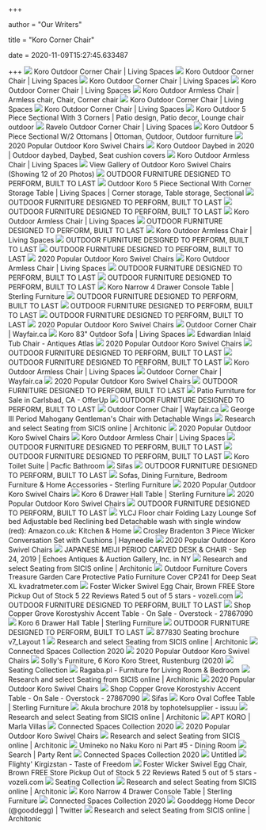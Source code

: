+++
        
author = "Our Writers"
        
title = "Koro Corner Chair"
        
date = 2020-11-09T15:27:45.633487
        
+++
[ ![](https://www.livingspaces.com/globalassets/productassets/200000-299999/210000-219999/217000-217999/217200-217299/217203/217203_grey_outdoor_corner_unit_1.jpg?w=1911&h=1288&mode=pad)](https://www.livingspaces.com/globalassets/productassets/200000-299999/210000-219999/217000-217999/217200-217299/217203/217203_grey_outdoor_corner_unit_1.jpg?w=1911&h=1288&mode=pad) Koro Outdoor Corner Chair | Living Spaces
[ ![](https://cdn.brandfolder.io/XGNU4V1E/as/q8cwxb-f0pzgo-8tq1rm/360_217203.jpg?width=660&height=445&position=01)](https://cdn.brandfolder.io/XGNU4V1E/as/q8cwxb-f0pzgo-8tq1rm/360_217203.jpg?width=660&height=445&position=01) Koro Outdoor Corner Chair | Living Spaces
[ ![](https://www.livingspaces.com/globalassets/productassets/200000-299999/210000-219999/217000-217999/217200-217299/217203/217203_grey_fabric_outdoor_corner_chair_room_06.jpg?w=415&h=280&mode=pad)](https://www.livingspaces.com/globalassets/productassets/200000-299999/210000-219999/217000-217999/217200-217299/217203/217203_grey_fabric_outdoor_corner_chair_room_06.jpg?w=415&h=280&mode=pad) Koro Outdoor Corner Chair | Living Spaces
[ ![](https://z1photorankmedia-a.akamaihd.net/media/8/w/w/8wwm9a4/normal.jpg)](https://z1photorankmedia-a.akamaihd.net/media/8/w/w/8wwm9a4/normal.jpg) Koro Outdoor Corner Chair | Living Spaces
[ ![](https://i.pinimg.com/474x/07/c3/28/07c32820979c1740d3544ea49a10a5d6.jpg)](https://i.pinimg.com/474x/07/c3/28/07c32820979c1740d3544ea49a10a5d6.jpg) Koro Outdoor Armless Chair | Armless chair, Chair, Corner chair
[ ![](https://www.livingspaces.com/globalassets/productassets/200000-299999/210000-219999/217000-217999/217200-217299/217203/217203_grey_outdoor_corner_unit_2.jpg?w=415&h=280&mode=pad)](https://www.livingspaces.com/globalassets/productassets/200000-299999/210000-219999/217000-217999/217200-217299/217203/217203_grey_outdoor_corner_unit_2.jpg?w=415&h=280&mode=pad) Koro Outdoor Corner Chair | Living Spaces
[ ![](https://www.livingspaces.com/globalassets/productassets/200000-299999/210000-219999/217000-217999/217200-217299/217203/217203_grey_outdoor_corner_unit_3.jpg?w=415&h=280&mode=pad)](https://www.livingspaces.com/globalassets/productassets/200000-299999/210000-219999/217000-217999/217200-217299/217203/217203_grey_outdoor_corner_unit_3.jpg?w=415&h=280&mode=pad) Koro Outdoor Corner Chair | Living Spaces
[ ![](https://i.pinimg.com/originals/fd/8d/00/fd8d0081cee901c82cd667f7adbecbe4.jpg)](https://i.pinimg.com/originals/fd/8d/00/fd8d0081cee901c82cd667f7adbecbe4.jpg) Koro Outdoor 5 Piece Sectional With 3 Corners | Patio design, Patio decor,  Lounge chair outdoor
[ ![](https://www.livingspaces.com/globalassets/productassets/200000-299999/240000-249999/243000-243999/243900-243999/243952/243952_v2_grey_polyester_outdoor_corner_chair_signature_01.jpg?w=1911&h=1288&mode=pad)](https://www.livingspaces.com/globalassets/productassets/200000-299999/240000-249999/243000-243999/243900-243999/243952/243952_v2_grey_polyester_outdoor_corner_chair_signature_01.jpg?w=1911&h=1288&mode=pad) Ravelo Outdoor Corner Chair | Living Spaces
[ ![](https://i.pinimg.com/originals/5e/b9/3e/5eb93ee5b1e8315a814d6891ef78b1ad.jpg)](https://i.pinimg.com/originals/5e/b9/3e/5eb93ee5b1e8315a814d6891ef78b1ad.jpg) Koro Outdoor 5 Piece Sectional W/2 Ottomans | Ottoman, Outdoor, Outdoor  furniture
[ ![](https://www.drawzit.com/wp-content/uploads/2019/01/best-and-newest-outdoor-koro-swivel-chairs-with-outdoor-koro-lounge-chair.jpg)](https://www.drawzit.com/wp-content/uploads/2019/01/best-and-newest-outdoor-koro-swivel-chairs-with-outdoor-koro-lounge-chair.jpg) 2020 Popular Outdoor Koro Swivel Chairs
[ ![](https://i.pinimg.com/originals/8b/d1/6b/8bd16b85c432914d86aa09441dbaacb5.png)](https://i.pinimg.com/originals/8b/d1/6b/8bd16b85c432914d86aa09441dbaacb5.png) Koro Outdoor Daybed in 2020 | Outdoor daybed, Daybed, Seat cushion covers
[ ![](https://www.livingspaces.com/globalassets/productassets/200000-299999/210000-219999/217000-217999/217100-217199/217175/217175-koro-5-piece-sectional-w3-corners_.jpg?w=263&h=174&mode=pad)](https://www.livingspaces.com/globalassets/productassets/200000-299999/210000-219999/217000-217999/217100-217199/217175/217175-koro-5-piece-sectional-w3-corners_.jpg?w=263&h=174&mode=pad) Koro Outdoor Armless Chair | Living Spaces
[ ![](https://www.drawzit.com/wp-content/uploads/2019/01/most-up-to-date-outdoor-koro-swivel-chairs-for-outdoor-koro-6-piece-sectional-w-3-corners.jpg)](https://www.drawzit.com/wp-content/uploads/2019/01/most-up-to-date-outdoor-koro-swivel-chairs-for-outdoor-koro-6-piece-sectional-w-3-corners.jpg) View Gallery of Outdoor Koro Swivel Chairs (Showing 12 of 20 Photos)
[ ![](x-raw-image:///36a303bd4b715bbfa44c29f37c630ce22b364296378d341d08fb685aad026dfe)](x-raw-image:///36a303bd4b715bbfa44c29f37c630ce22b364296378d341d08fb685aad026dfe) OUTDOOR FURNITURE DESIGNED TO PERFORM, BUILT TO LAST
[ ![](https://i.pinimg.com/736x/93/b3/45/93b3457fcb42b2a7b4089e281f6b20f5.jpg)](https://i.pinimg.com/736x/93/b3/45/93b3457fcb42b2a7b4089e281f6b20f5.jpg) Outdoor Koro 5 Piece Sectional With Corner Storage Table | Living Spaces |  Corner storage, Table storage, Sectional
[ ![](x-raw-image:///e765ea0fce8819abcd8b59b891135702fa4b24d04d08985b2813d2aa64bb536f)](x-raw-image:///e765ea0fce8819abcd8b59b891135702fa4b24d04d08985b2813d2aa64bb536f) OUTDOOR FURNITURE DESIGNED TO PERFORM, BUILT TO LAST
[ ![](x-raw-image:///e95c090fec63783d8dd54fa8d23972a175156a03d739364e37d8b69fc90d0952)](x-raw-image:///e95c090fec63783d8dd54fa8d23972a175156a03d739364e37d8b69fc90d0952) OUTDOOR FURNITURE DESIGNED TO PERFORM, BUILT TO LAST
[ ![](https://www.livingspaces.com/globalassets/productassets/200000-299999/250000-259999/253000-253999/253500-253599/253552/253552_grey_wicker_chair_signature_01.jpg?w=1911&h=1288&mode=pad)](https://www.livingspaces.com/globalassets/productassets/200000-299999/250000-259999/253000-253999/253500-253599/253552/253552_grey_wicker_chair_signature_01.jpg?w=1911&h=1288&mode=pad) Koro Outdoor Armless Chair | Living Spaces
[ ![](x-raw-image:///a18a3801623c183d3e70b64b4fe72bad87b7a16a1055d7b442db402d9bba6ce9)](x-raw-image:///a18a3801623c183d3e70b64b4fe72bad87b7a16a1055d7b442db402d9bba6ce9) OUTDOOR FURNITURE DESIGNED TO PERFORM, BUILT TO LAST
[ ![](https://www.livingspaces.com/globalassets/productassets/200000-299999/210000-219999/217000-217999/217200-217299/217216/217216_grey_fabric_outdoor_chaise_lounge_chair_1.jpg?w=263&h=174&mode=pad)](https://www.livingspaces.com/globalassets/productassets/200000-299999/210000-219999/217000-217999/217200-217299/217216/217216_grey_fabric_outdoor_chaise_lounge_chair_1.jpg?w=263&h=174&mode=pad) Koro Outdoor Armless Chair | Living Spaces
[ ![](x-raw-image:///953a77e0c811fb9300a809c4f290580b277e0f80872ce457f457a58926c00c10)](x-raw-image:///953a77e0c811fb9300a809c4f290580b277e0f80872ce457f457a58926c00c10) OUTDOOR FURNITURE DESIGNED TO PERFORM, BUILT TO LAST
[ ![](x-raw-image:///b862f6af76d5a2cd02bd076245f0c61796589c4f5f3cdf8b0a4edaa7b1e94218)](x-raw-image:///b862f6af76d5a2cd02bd076245f0c61796589c4f5f3cdf8b0a4edaa7b1e94218) OUTDOOR FURNITURE DESIGNED TO PERFORM, BUILT TO LAST
[ ![](https://www.drawzit.com/wp-content/uploads/2019/01/well-liked-outdoor-koro-swivel-chairs-within-outdoor-koro-dining-chair.jpg)](https://www.drawzit.com/wp-content/uploads/2019/01/well-liked-outdoor-koro-swivel-chairs-within-outdoor-koro-dining-chair.jpg) 2020 Popular Outdoor Koro Swivel Chairs
[ ![](https://www.livingspaces.com/globalassets/productassets/200000-299999/240000-249999/244000-244999/244200-244299/244285/244285_grey_fabric_outdoor_lounge_chair_signature_1.jpg?w=1911&h=1288&mode=pad)](https://www.livingspaces.com/globalassets/productassets/200000-299999/240000-249999/244000-244999/244200-244299/244285/244285_grey_fabric_outdoor_lounge_chair_signature_1.jpg?w=1911&h=1288&mode=pad) Koro Outdoor Armless Chair | Living Spaces
[ ![](x-raw-image:///ce59b61d70b667fe54582efb59fa41d010537e95163ee3d97ec64f6ccfb44c3b)](x-raw-image:///ce59b61d70b667fe54582efb59fa41d010537e95163ee3d97ec64f6ccfb44c3b) OUTDOOR FURNITURE DESIGNED TO PERFORM, BUILT TO LAST
[ ![](x-raw-image:///694eb1b053aff60f00aa114561bb57b1fd077da11114d3a645a19e5f1c8fedff)](x-raw-image:///694eb1b053aff60f00aa114561bb57b1fd077da11114d3a645a19e5f1c8fedff) OUTDOOR FURNITURE DESIGNED TO PERFORM, BUILT TO LAST
[ ![](https://sterlingimages.azurewebsites.net/remote.axd?https://sterlingblob.blob.core.windows.net/products/koronarrowconsoletablealt51.jpg?width=888&height=500&format=jpg&bgcolor=white)](https://sterlingimages.azurewebsites.net/remote.axd?https://sterlingblob.blob.core.windows.net/products/koronarrowconsoletablealt51.jpg?width=888&height=500&format=jpg&bgcolor=white) Koro Narrow 4 Drawer Console Table | Sterling Furniture
[ ![](x-raw-image:///b6c52735efe6a10bc73e449ca44029fd093144ce5eff4965b8f46f0c6c14d716)](x-raw-image:///b6c52735efe6a10bc73e449ca44029fd093144ce5eff4965b8f46f0c6c14d716) OUTDOOR FURNITURE DESIGNED TO PERFORM, BUILT TO LAST
[ ![](x-raw-image:///1613a0b176d6e16fe8f6ac176f178d3fee0495be70f5c4253fbb658fbb8992e3)](x-raw-image:///1613a0b176d6e16fe8f6ac176f178d3fee0495be70f5c4253fbb658fbb8992e3) OUTDOOR FURNITURE DESIGNED TO PERFORM, BUILT TO LAST
[ ![](x-raw-image:///49a47c2bdbaad2bb261288f07df475e9e25a921b8bff70cb424a1c65da49e864)](x-raw-image:///49a47c2bdbaad2bb261288f07df475e9e25a921b8bff70cb424a1c65da49e864) OUTDOOR FURNITURE DESIGNED TO PERFORM, BUILT TO LAST
[ ![](https://www.drawzit.com/wp-content/uploads/2019/01/most-recently-released-wicker-patio-furniture-ideas-e280a2-trend-2018-e280a2-1001-gardens-with-outdoor-koro-swivel-chairs.jpg)](https://www.drawzit.com/wp-content/uploads/2019/01/most-recently-released-wicker-patio-furniture-ideas-e280a2-trend-2018-e280a2-1001-gardens-with-outdoor-koro-swivel-chairs.jpg) 2020 Popular Outdoor Koro Swivel Chairs
[ ![](https://secure.img1-fg.wfcdn.com/im/72704015/resize-h600-w600%5Ecompr-r85/9480/94804809/Paille+Outdoor+Corner+Patio+Chair+with+Cushions.jpg)](https://secure.img1-fg.wfcdn.com/im/72704015/resize-h600-w600%5Ecompr-r85/9480/94804809/Paille+Outdoor+Corner+Patio+Chair+with+Cushions.jpg) Outdoor Corner Chair | Wayfair.ca
[ ![](https://www.livingspaces.com/globalassets/productassets/200000-299999/240000-249999/243000-243999/243900-243999/243985/243985_grey_fabric_outdoor_sofa_signature_1.jpg?w=650&h=440&mode=pad)](https://www.livingspaces.com/globalassets/productassets/200000-299999/240000-249999/243000-243999/243900-243999/243985/243985_grey_fabric_outdoor_sofa_signature_1.jpg?w=650&h=440&mode=pad) Koro 83" Outdoor Sofa | Living Spaces
[ ![](https://images.antiquesatlas.com/dealer-stock-images/bridgendantiques/Edwardian_Inlaid_Tub_Chair_as619a483z.jpg)](https://images.antiquesatlas.com/dealer-stock-images/bridgendantiques/Edwardian_Inlaid_Tub_Chair_as619a483z.jpg) Edwardian Inlaid Tub Chair - Antiques Atlas
[ ![](https://www.drawzit.com/wp-content/uploads/2019/01/most-current-outdoor-koro-swivel-chairs-intended-for-chair-bouncy-chair-for-teens-toddler-sitting-stool-common-core-flip.jpg)](https://www.drawzit.com/wp-content/uploads/2019/01/most-current-outdoor-koro-swivel-chairs-intended-for-chair-bouncy-chair-for-teens-toddler-sitting-stool-common-core-flip.jpg) 2020 Popular Outdoor Koro Swivel Chairs
[ ![](x-raw-image:///5079b06f32623818f4e18e46d0117d3b4cdb5c16119fbe25257d07d8ddcc8102)](x-raw-image:///5079b06f32623818f4e18e46d0117d3b4cdb5c16119fbe25257d07d8ddcc8102) OUTDOOR FURNITURE DESIGNED TO PERFORM, BUILT TO LAST
[ ![](x-raw-image:///aa19db5172e10885e514d68b35d1e5ce69190f3bb07028e49a8ec2bf4924220e)](x-raw-image:///aa19db5172e10885e514d68b35d1e5ce69190f3bb07028e49a8ec2bf4924220e) OUTDOOR FURNITURE DESIGNED TO PERFORM, BUILT TO LAST
[ ![](https://www.livingspaces.com/globalassets/productassets/200000-299999/240000-249999/243000-243999/243900-243999/243950/243950_grey_polyester_sectional_chair_signature_01.jpg?w=263&h=174&mode=pad)](https://www.livingspaces.com/globalassets/productassets/200000-299999/240000-249999/243000-243999/243900-243999/243950/243950_grey_polyester_sectional_chair_signature_01.jpg?w=263&h=174&mode=pad) Koro Outdoor Armless Chair | Living Spaces
[ ![](https://secure.img1-fg.wfcdn.com/im/22497454/resize-h310-w310%5Ecompr-r85/1241/124132347/kincaid-outdoor-patio-teak-wood-corner-chair-in-natural-white.jpg)](https://secure.img1-fg.wfcdn.com/im/22497454/resize-h310-w310%5Ecompr-r85/1241/124132347/kincaid-outdoor-patio-teak-wood-corner-chair-in-natural-white.jpg) Outdoor Corner Chair | Wayfair.ca
[ ![](https://www.drawzit.com/wp-content/uploads/2019/01/most-up-to-date-chair-husk-bb-italia-designpatricia-urquiola-throughout-outdoor-koro-swivel-chairs.jpg)](https://www.drawzit.com/wp-content/uploads/2019/01/most-up-to-date-chair-husk-bb-italia-designpatricia-urquiola-throughout-outdoor-koro-swivel-chairs.jpg) 2020 Popular Outdoor Koro Swivel Chairs
[ ![](x-raw-image:///64e2dc6ff8f2ca5f122b7d792b92cd1585a95706d5db0fa15dc308c15c34fe55)](x-raw-image:///64e2dc6ff8f2ca5f122b7d792b92cd1585a95706d5db0fa15dc308c15c34fe55) OUTDOOR FURNITURE DESIGNED TO PERFORM, BUILT TO LAST
[ ![](https://photos.offerup.com/GMLh_uRfmAHLnwc5nCti5EJDCQg=/600x1067/716d/716dc73d952a4984aa927bf65f8944b8.jpg)](https://photos.offerup.com/GMLh_uRfmAHLnwc5nCti5EJDCQg=/600x1067/716d/716dc73d952a4984aa927bf65f8944b8.jpg) Patio Furniture for Sale in Carlsbad, CA - OfferUp
[ ![](x-raw-image:///8ede6647bc756888d37948d9912d0dfaf969ab17dc1e5897c7646c5e689cd11c)](x-raw-image:///8ede6647bc756888d37948d9912d0dfaf969ab17dc1e5897c7646c5e689cd11c) OUTDOOR FURNITURE DESIGNED TO PERFORM, BUILT TO LAST
[ ![](https://secure.img1-fg.wfcdn.com/im/72570548/resize-h310-w310%5Ecompr-r85/1073/107305872/montclaire-outdoor-patio-aluminum-corner-chair-in-grey-charcoal.jpg)](https://secure.img1-fg.wfcdn.com/im/72570548/resize-h310-w310%5Ecompr-r85/1073/107305872/montclaire-outdoor-patio-aluminum-corner-chair-in-grey-charcoal.jpg) Outdoor Corner Chair | Wayfair.ca
[ ![](https://windsorhouseantiques.co.uk/pub/media/catalog/product/cache/0f831c1845fc143d00d6d1ebc49f446a/2/5/windsorhouseantiques-933694024883.jpg)](https://windsorhouseantiques.co.uk/pub/media/catalog/product/cache/0f831c1845fc143d00d6d1ebc49f446a/2/5/windsorhouseantiques-933694024883.jpg) George III Period Mahogany Gentleman's Chair with Detachable Wings
[ ![](https://image.architonic.com/pro1-3/20015027/koroarmchair-1-sq-arcit18.jpg)](https://image.architonic.com/pro1-3/20015027/koroarmchair-1-sq-arcit18.jpg) Research and select Seating from SICIS online | Architonic
[ ![](https://www.drawzit.com/wp-content/uploads/2019/01/mercer-foam-swivel-chair.jpg)](https://www.drawzit.com/wp-content/uploads/2019/01/mercer-foam-swivel-chair.jpg) 2020 Popular Outdoor Koro Swivel Chairs
[ ![](https://www.livingspaces.com/globalassets/productassets/200000-299999/250000-259999/258000-258999/258200-258299/258208/258208_grey_fabric_sectional_chair_signature_01.jpg?w=263&h=174&mode=pad)](https://www.livingspaces.com/globalassets/productassets/200000-299999/250000-259999/258000-258999/258200-258299/258208/258208_grey_fabric_sectional_chair_signature_01.jpg?w=263&h=174&mode=pad) Koro Outdoor Armless Chair | Living Spaces
[ ![](x-raw-image:///33ebc064edb5d60f31b1c60b6f7247491937df0493492e53c40b6c793525accd)](x-raw-image:///33ebc064edb5d60f31b1c60b6f7247491937df0493492e53c40b6c793525accd) OUTDOOR FURNITURE DESIGNED TO PERFORM, BUILT TO LAST
[ ![](x-raw-image:///410db63dfbcfb98862b4e7523309b36370df9d2b3341bc01e37a0f4e0e33e3a3)](x-raw-image:///410db63dfbcfb98862b4e7523309b36370df9d2b3341bc01e37a0f4e0e33e3a3) OUTDOOR FURNITURE DESIGNED TO PERFORM, BUILT TO LAST
[ ![](https://www.pacificbathroom.com.au/wp-content/uploads/2020/03/Koro-Toilet-Suite-1.jpg)](https://www.pacificbathroom.com.au/wp-content/uploads/2020/03/Koro-Toilet-Suite-1.jpg) Koro Toilet Suite | Pacfic Bathroom
[ ![](https://www.sifas.com/images/slidemobile/korol/korol-slide03.jpg)](https://www.sifas.com/images/slidemobile/korol/korol-slide03.jpg) Sifas
[ ![](x-raw-image:///0f46ae15205092944594f42a815705e8be4d83978c6bfef04ecff3c77a7a9046)](x-raw-image:///0f46ae15205092944594f42a815705e8be4d83978c6bfef04ecff3c77a7a9046) OUTDOOR FURNITURE DESIGNED TO PERFORM, BUILT TO LAST
[ ![](https://sterlingimages.azurewebsites.net/remote.axd?https://sterlingblob.blob.core.windows.net/media/2681129/acc-3.png?width=1600&mode=crop&format=jpg)](https://sterlingimages.azurewebsites.net/remote.axd?https://sterlingblob.blob.core.windows.net/media/2681129/acc-3.png?width=1600&mode=crop&format=jpg) Sofas, Dining Furniture, Bedroom Furniture & Home Accessories - Sterling  Furniture
[ ![](https://www.drawzit.com/wp-content/uploads/2019/01/outdoor-aventura-lounge-chair.jpg)](https://www.drawzit.com/wp-content/uploads/2019/01/outdoor-aventura-lounge-chair.jpg) 2020 Popular Outdoor Koro Swivel Chairs
[ ![](https://sterlingimages.azurewebsites.net/remote.axd?https://sterlingblob.blob.core.windows.net/products/koro6drawertablealt40.jpg?width=888&height=500&format=jpg&bgcolor=white)](https://sterlingimages.azurewebsites.net/remote.axd?https://sterlingblob.blob.core.windows.net/products/koro6drawertablealt40.jpg?width=888&height=500&format=jpg&bgcolor=white) Koro 6 Drawer Hall Table | Sterling Furniture
[ ![](https://www.drawzit.com/wp-content/uploads/2019/01/outdoor-koro-swivel-chairs-throughout-latest-patio-furniture-covers-at-lowes.jpg)](https://www.drawzit.com/wp-content/uploads/2019/01/outdoor-koro-swivel-chairs-throughout-latest-patio-furniture-covers-at-lowes.jpg) 2020 Popular Outdoor Koro Swivel Chairs
[ ![](x-raw-image:///a9ca54a9e3cc3c4a4b34c2ac13d6852efc4f9d21d888e0a8ba0672378acacb1e)](x-raw-image:///a9ca54a9e3cc3c4a4b34c2ac13d6852efc4f9d21d888e0a8ba0672378acacb1e) OUTDOOR FURNITURE DESIGNED TO PERFORM, BUILT TO LAST
[ ![](https://images-na.ssl-images-amazon.com/images/I/41KOrOcppxL._AC_.jpg)](https://images-na.ssl-images-amazon.com/images/I/41KOrOcppxL._AC_.jpg) YLCJ Floor chair Folding Lazy Lounge Sof bed Adjustable bed Reclining bed  Detachable wash with single window (red): Amazon.co.uk: Kitchen & Home
[ ![](https://content.haycdn.com/mgen/master:CRY647.jpg)](https://content.haycdn.com/mgen/master:CRY647.jpg) Crosley Bradenton 3 Piece Wicker Conversation Set with Cushions | Hayneedle
[ ![](https://www.drawzit.com/wp-content/uploads/2019/01/outdoor-koro-swivel-chairs-pertaining-to-trendy-patio-furniture-covers-at-lowes.jpg)](https://www.drawzit.com/wp-content/uploads/2019/01/outdoor-koro-swivel-chairs-pertaining-to-trendy-patio-furniture-covers-at-lowes.jpg) 2020 Popular Outdoor Koro Swivel Chairs
[ ![](https://p1.liveauctioneers.com/1417/149985/75746385_1_x.jpg?auto=webp&format=pjpg&version=1568239081&width=512)](https://p1.liveauctioneers.com/1417/149985/75746385_1_x.jpg?auto=webp&format=pjpg&version=1568239081&width=512) JAPANESE MEIJI PERIOD CARVED DESK & CHAIR - Sep 24, 2019 | Echoes Antiques  & Auction Gallery, Inc. in NY
[ ![](https://image.architonic.com/pro1-3/20131660/peggy-armchair-2-pro-sq-arcit18.jpg)](https://image.architonic.com/pro1-3/20131660/peggy-armchair-2-pro-sq-arcit18.jpg) Research and select Seating from SICIS online | Architonic
[ ![](https://cdn11.bigcommerce.com/s-r14v4z7cjw/images/stencil/2048x2048/products/5179/53259/chair-meas__06603.1496154263.jpg)](https://cdn11.bigcommerce.com/s-r14v4z7cjw/images/stencil/2048x2048/products/5179/53259/chair-meas__06603.1496154263.jpg) Outdoor Furniture Covers Treasure Garden Care Protective Patio Furniture  Cover CP241 for Deep Seat XL kvadratmeter.com
[ ![](https://i.pinimg.com/originals/45/54/2e/45542e8d01e9422f4c3a19f1662d35e9.png)](https://i.pinimg.com/originals/45/54/2e/45542e8d01e9422f4c3a19f1662d35e9.png) Foster Wicker Swivel Egg Chair, Brown FREE Store Pickup Out of Stock 5 22  Reviews Rated 5 out of 5 stars - vozeli.com
[ ![](x-raw-image:///0137d00ff39d87be90e4c6102e6740c59e8df9c59e21b31a1dd1e1d0f837b9de)](x-raw-image:///0137d00ff39d87be90e4c6102e6740c59e8df9c59e21b31a1dd1e1d0f837b9de) OUTDOOR FURNITURE DESIGNED TO PERFORM, BUILT TO LAST
[ ![](https://ak1.ostkcdn.com/images/products/is/images/direct/f561806202cbe00fe747ccace230a47a5a2e290e/Copper-Grove-Korostyshiv-Accent-Table.jpg)](https://ak1.ostkcdn.com/images/products/is/images/direct/f561806202cbe00fe747ccace230a47a5a2e290e/Copper-Grove-Korostyshiv-Accent-Table.jpg) Shop Copper Grove Korostyshiv Accent Table - On Sale - Overstock - 27867090
[ ![](https://sterlingimages.azurewebsites.net/remote.axd?https://sterlingblob.blob.core.windows.net/products/koro6drawertablealt41.jpg?width=888&height=500&format=jpg&bgcolor=white)](https://sterlingimages.azurewebsites.net/remote.axd?https://sterlingblob.blob.core.windows.net/products/koro6drawertablealt41.jpg?width=888&height=500&format=jpg&bgcolor=white) Koro 6 Drawer Hall Table | Sterling Furniture
[ ![](x-raw-image:///604c1fe61c0e470f2bd09079bc626046c93eccc72b88abf29e16896e9d2ad88a)](x-raw-image:///604c1fe61c0e470f2bd09079bc626046c93eccc72b88abf29e16896e9d2ad88a) OUTDOOR FURNITURE DESIGNED TO PERFORM, BUILT TO LAST
[ ![](x-raw-image:///c616705cb7f60d42775ed9072ebc848b64074d25fd6aac491f2dc54259119281)](x-raw-image:///c616705cb7f60d42775ed9072ebc848b64074d25fd6aac491f2dc54259119281) 877830 Seating brochure v7_Layout 1
[ ![](https://image.architonic.com/pro1-3/20015042/peggyarmchair-1-sq-arcit18.jpg)](https://image.architonic.com/pro1-3/20015042/peggyarmchair-1-sq-arcit18.jpg) Research and select Seating from SICIS online | Architonic
[ ![](x-raw-image:///153a63cc924f1911769a08e4687d9790f367c2dea892668cd20d6d97d18b1644)](x-raw-image:///153a63cc924f1911769a08e4687d9790f367c2dea892668cd20d6d97d18b1644) Connected Spaces Collection 2020
[ ![](https://www.drawzit.com/wp-content/uploads/2019/01/living-spaces-regarding-outdoor-koro-swivel-chairs.jpg)](https://www.drawzit.com/wp-content/uploads/2019/01/living-spaces-regarding-outdoor-koro-swivel-chairs.jpg) 2020 Popular Outdoor Koro Swivel Chairs
[ ![](https://scontent.fymy1-1.fna.fbcdn.net/v/t1.0-9/p720x720/107768304_2580576155525902_2704254009014386148_o.jpg?_nc_cat=102&_nc_sid=9e2e56&_nc_ohc=My-bzGQeNsIAX-Uer7m&_nc_oc=AQnGQblVXeVAiMrVDuonsCXBFNOj8_8fV-YS5jy08fNoweJJl4cGVxF8Nshemt7p1YQEJHDlIEmmfIIJzongHdEc&_nc_ht=scontent.fymy1-1.fna&tp=6&oh=c1af9f3cb4d74997826f65a0b0037b14&oe=5FAF508A)](https://scontent.fymy1-1.fna.fbcdn.net/v/t1.0-9/p720x720/107768304_2580576155525902_2704254009014386148_o.jpg?_nc_cat=102&_nc_sid=9e2e56&_nc_ohc=My-bzGQeNsIAX-Uer7m&_nc_oc=AQnGQblVXeVAiMrVDuonsCXBFNOj8_8fV-YS5jy08fNoweJJl4cGVxF8Nshemt7p1YQEJHDlIEmmfIIJzongHdEc&_nc_ht=scontent.fymy1-1.fna&tp=6&oh=c1af9f3cb4d74997826f65a0b0037b14&oe=5FAF508A) Solly's Furniture, 6 Koro Koro Street, Rustenburg (2020)
[ ![](x-raw-image:///eb9272cd12ba240375253ddea0eaafb2e50c32a7e4352491ccd6b097e3f62e00)](x-raw-image:///eb9272cd12ba240375253ddea0eaafb2e50c32a7e4352491ccd6b097e3f62e00) Seating Collection
[ ![](https://ragaba.de/data/gfx/pictures/medium/3/9/2093_6.jpg)](https://ragaba.de/data/gfx/pictures/medium/3/9/2093_6.jpg) Ragaba.pl - Furniture for Living Room & Bedroom
[ ![](https://image.architonic.com/pro1-3/20131602/celebrity-armchair-1-pro-sq-arcit18.jpg)](https://image.architonic.com/pro1-3/20131602/celebrity-armchair-1-pro-sq-arcit18.jpg) Research and select Seating from SICIS online | Architonic
[ ![](https://www.drawzit.com/wp-content/uploads/2019/01/2018-our-koro-outdoor-sectional-brings-variety-durability-and-modularity-in-outdoor-koro-swivel-chairs.jpg)](https://www.drawzit.com/wp-content/uploads/2019/01/2018-our-koro-outdoor-sectional-brings-variety-durability-and-modularity-in-outdoor-koro-swivel-chairs.jpg) 2020 Popular Outdoor Koro Swivel Chairs
[ ![](https://ak1.ostkcdn.com/images/products/is/images/direct/15c597dcfc38d8cb7e54e95e0f96dea7dff15ec0/Copper-Grove-Korostyshiv-Accent-Table.jpg?impolicy=medium)](https://ak1.ostkcdn.com/images/products/is/images/direct/15c597dcfc38d8cb7e54e95e0f96dea7dff15ec0/Copper-Grove-Korostyshiv-Accent-Table.jpg?impolicy=medium) Shop Copper Grove Korostyshiv Accent Table - On Sale - Overstock - 27867090
[ ![](https://www.sifas.com/images/products/korol/items/KORO80.jpg)](https://www.sifas.com/images/products/korol/items/KORO80.jpg) Sifas
[ ![](https://sterlingimages.azurewebsites.net/remote.axd?https://sterlingblob.blob.core.windows.net/products/koroovalcoffeetable.jpg?width=888&height=500&format=jpg&bgcolor=white)](https://sterlingimages.azurewebsites.net/remote.axd?https://sterlingblob.blob.core.windows.net/products/koroovalcoffeetable.jpg?width=888&height=500&format=jpg&bgcolor=white) Koro Oval Coffee Table | Sterling Furniture
[ ![](https://image.isu.pub/180521203341-22a8f3166e91d4a4f8c61acf6d46c717/jpg/page_1.jpg)](https://image.isu.pub/180521203341-22a8f3166e91d4a4f8c61acf6d46c717/jpg/page_1.jpg) Akula brochure 2018 by tophotelsupplier - issuu
[ ![](https://image.architonic.com/pro1-3/20131651/niels-armchair-copia-pro-sq-arcit18.jpg)](https://image.architonic.com/pro1-3/20131651/niels-armchair-copia-pro-sq-arcit18.jpg) Research and select Seating from SICIS online | Architonic
[ ![](https://us.marlavillas.com/icache/size/1232c567/themes/marla/images/catalog/product/st-bart-villa-marla-koro-exterior-terrace.jpg)](https://us.marlavillas.com/icache/size/1232c567/themes/marla/images/catalog/product/st-bart-villa-marla-koro-exterior-terrace.jpg) APT KORO | Marla Villas
[ ![](x-raw-image:///fbf2964a87ee091c68111dd58bf89bc2bdfa329085bf6064bf2c8693df7c7580)](x-raw-image:///fbf2964a87ee091c68111dd58bf89bc2bdfa329085bf6064bf2c8693df7c7580) Connected Spaces Collection 2020
[ ![](https://www.drawzit.com/wp-content/uploads/2019/01/living-spaces-throughout-outdoor-koro-swivel-chairs.jpg)](https://www.drawzit.com/wp-content/uploads/2019/01/living-spaces-throughout-outdoor-koro-swivel-chairs.jpg) 2020 Popular Outdoor Koro Swivel Chairs
[ ![](https://image.architonic.com/pro1-3/20015031/liamchair-1-sq-arcit18.jpg)](https://image.architonic.com/pro1-3/20015031/liamchair-1-sq-arcit18.jpg) Research and select Seating from SICIS online | Architonic
[ ![](https://lparchive.org/Umineko-no-Naku-Koro-ni/Update%2005/1-120.png)](https://lparchive.org/Umineko-no-Naku-Koro-ni/Update%2005/1-120.png) Umineko no Naku Koro ni Part #5 - Dining Room
[ ![](https://www.partyrent.com/sites/default/files/styles/image_450x450/public/products/71394_1.jpg?itok=NK7QdrZ0)](https://www.partyrent.com/sites/default/files/styles/image_450x450/public/products/71394_1.jpg?itok=NK7QdrZ0) Search | Party Rent
[ ![](x-raw-image:///37530bf338e219118c4f1344f244e9cb68ad2b3399bbba2171974fb406b725ac)](x-raw-image:///37530bf338e219118c4f1344f244e9cb68ad2b3399bbba2171974fb406b725ac) Connected Spaces Collection 2020
[ ![](x-raw-image:///cfeb1afb49102a8e5cc597e03c8302a743a36fc8754834955e32d2de9ea29afc)](x-raw-image:///cfeb1afb49102a8e5cc597e03c8302a743a36fc8754834955e32d2de9ea29afc) Untitled
[ ![](http://www.tasteoffreedom.nl/inhoud/uploads/2016/07/2016-06-29-Tash-Koroo-Osh-1017.jpg)](http://www.tasteoffreedom.nl/inhoud/uploads/2016/07/2016-06-29-Tash-Koroo-Osh-1017.jpg) Flighty' Kirgizstan - Taste of Freedom
[ ![](https://i.pinimg.com/originals/27/5e/1a/275e1acafcf456653485fcf682cff8b2.jpg)](https://i.pinimg.com/originals/27/5e/1a/275e1acafcf456653485fcf682cff8b2.jpg) Foster Wicker Swivel Egg Chair, Brown FREE Store Pickup Out of Stock 5 22  Reviews Rated 5 out of 5 stars - vozeli.com
[ ![](x-raw-image:///3d883d515ebb43f88f33db9536c8d1fcca8fb987a1e3475099d964b6d598c5f8)](x-raw-image:///3d883d515ebb43f88f33db9536c8d1fcca8fb987a1e3475099d964b6d598c5f8) Seating Collection
[ ![](https://image.architonic.com/pro1-3/20131650/monro-chair-1-pro-sq-arcit18.jpg)](https://image.architonic.com/pro1-3/20131650/monro-chair-1-pro-sq-arcit18.jpg) Research and select Seating from SICIS online | Architonic
[ ![](https://sterlingimages.azurewebsites.net/remote.axd?https://sterlingblob.blob.core.windows.net/products/koronarrowconsoletablealt40.jpg?width=888&height=500&format=jpg&bgcolor=white)](https://sterlingimages.azurewebsites.net/remote.axd?https://sterlingblob.blob.core.windows.net/products/koronarrowconsoletablealt40.jpg?width=888&height=500&format=jpg&bgcolor=white) Koro Narrow 4 Drawer Console Table | Sterling Furniture
[ ![](x-raw-image:///15d055e67babbc9846d10dcf399ec3e718951a4b888e347e4df787adc92f55f9)](x-raw-image:///15d055e67babbc9846d10dcf399ec3e718951a4b888e347e4df787adc92f55f9) Connected Spaces Collection 2020
[ ![](https://pbs.twimg.com/media/DeJ9JCAWAAAPvGh.jpg)](https://pbs.twimg.com/media/DeJ9JCAWAAAPvGh.jpg) Gooddegg Home Decor (@gooddegg) | Twitter
[ ![](https://image.architonic.com/pro1-3/20015870/liamarmchair-1-sq-arcit18.jpg)](https://image.architonic.com/pro1-3/20015870/liamarmchair-1-sq-arcit18.jpg) Research and select Seating from SICIS online | Architonic
